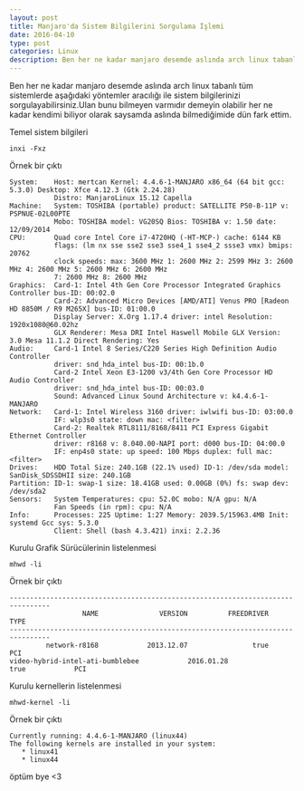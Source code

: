 ```yaml
---
layout: post
title: Manjaro'da Sistem Bilgilerini Sorgulama İşlemi
date: 2016-04-10
type: post
categories: Linux
description: Ben her ne kadar manjaro desemde aslında arch linux tabanlı tüm sistemlerde
---
```


Ben her ne kadar manjaro desemde aslında arch linux tabanlı tüm sistemlerde aşağıdaki yöntemler aracılığı ile sistem bilgilerinizi sorgulayabilirsiniz.Ulan bunu bilmeyen varmıdır demeyin olabilir her ne kadar kendimi biliyor olarak saysamda aslında bilmediğimide dün fark ettim.

Temel sistem bilgileri

```
inxi -Fxz
```

Örnek bir çıktı

```
System:    Host: mertcan Kernel: 4.4.6-1-MANJARO x86_64 (64 bit gcc: 5.3.0) Desktop: Xfce 4.12.3 (Gtk 2.24.28)
           Distro: ManjaroLinux 15.12 Capella
Machine:   System: TOSHIBA (portable) product: SATELLITE P50-B-11P v: PSPNUE-02L00PTE
           Mobo: TOSHIBA model: VG20SQ Bios: TOSHIBA v: 1.50 date: 12/09/2014
CPU:       Quad core Intel Core i7-4720HQ (-HT-MCP-) cache: 6144 KB
           flags: (lm nx sse sse2 sse3 sse4_1 sse4_2 ssse3 vmx) bmips: 20762
           clock speeds: max: 3600 MHz 1: 2600 MHz 2: 2599 MHz 3: 2600 MHz 4: 2600 MHz 5: 2600 MHz 6: 2600 MHz
           7: 2600 MHz 8: 2600 MHz
Graphics:  Card-1: Intel 4th Gen Core Processor Integrated Graphics Controller bus-ID: 00:02.0
           Card-2: Advanced Micro Devices [AMD/ATI] Venus PRO [Radeon HD 8850M / R9 M265X] bus-ID: 01:00.0
           Display Server: X.Org 1.17.4 driver: intel Resolution: 1920x1080@60.02hz
           GLX Renderer: Mesa DRI Intel Haswell Mobile GLX Version: 3.0 Mesa 11.1.2 Direct Rendering: Yes
Audio:     Card-1 Intel 8 Series/C220 Series High Definition Audio Controller
           driver: snd_hda_intel bus-ID: 00:1b.0
           Card-2 Intel Xeon E3-1200 v3/4th Gen Core Processor HD Audio Controller
           driver: snd_hda_intel bus-ID: 00:03.0
           Sound: Advanced Linux Sound Architecture v: k4.4.6-1-MANJARO
Network:   Card-1: Intel Wireless 3160 driver: iwlwifi bus-ID: 03:00.0
           IF: wlp3s0 state: down mac: <filter>
           Card-2: Realtek RTL8111/8168/8411 PCI Express Gigabit Ethernet Controller
           driver: r8168 v: 8.040.00-NAPI port: d000 bus-ID: 04:00.0
           IF: enp4s0 state: up speed: 100 Mbps duplex: full mac: <filter>
Drives:    HDD Total Size: 240.1GB (22.1% used) ID-1: /dev/sda model: SanDisk_SDSSDHII size: 240.1GB
Partition: ID-1: swap-1 size: 18.41GB used: 0.00GB (0%) fs: swap dev: /dev/sda2
Sensors:   System Temperatures: cpu: 52.0C mobo: N/A gpu: N/A
           Fan Speeds (in rpm): cpu: N/A
Info:      Processes: 225 Uptime: 1:27 Memory: 2039.5/15963.4MB Init: systemd Gcc sys: 5.3.0
           Client: Shell (bash 4.3.421) inxi: 2.2.36
```

Kurulu Grafik Sürücülerinin listelenmesi

```
mhwd -li
```

Örnek bir çıktı

```
--------------------------------------------------------------------------------
                  NAME               VERSION          FREEDRIVER           TYPE
--------------------------------------------------------------------------------
         network-r8168            2013.12.07                true            PCI
video-hybrid-intel-ati-bumblebee            2016.01.28                true            PCI
```

Kurulu kernellerin listelenmesi

```
mhwd-kernel -li
```

Örnek bir çıktı

```
Currently running: 4.4.6-1-MANJARO (linux44)
The following kernels are installed in your system:
   * linux41
   * linux44
```

öptüm bye <3
